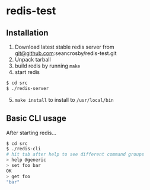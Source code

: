 # redis-test

## Installation

1. Download latest stable redis server from git@github.com:seancrosby/redis-test.git
2. Unpack tarball
3. build redis by running `make`
4. start redis
  ```bash
$ cd src
$ ./redis-server

  ```
5. `make install` to install to `/usr/local/bin`

## Basic CLI usage

After starting redis...

```bash
$ cd src
$ ./redis-cli
# hit tab after help to see different command groups
> help @generic
> set foo bar
OK
> get foo
"bar"
```


